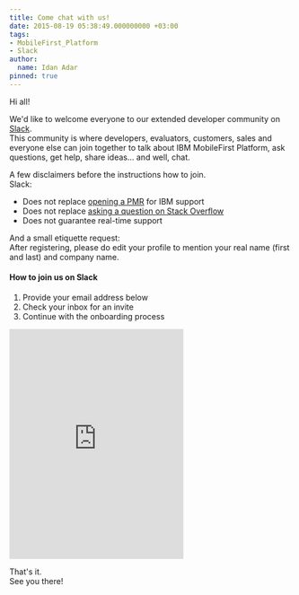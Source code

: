 ```yaml
---
title: Come chat with us!
date: 2015-08-19 05:38:49.000000000 +03:00
tags:
- MobileFirst_Platform
- Slack
author:
  name: Idan Adar
pinned: true
---
```

Hi all!

We'd like to welcome everyone to our extended developer community on [Slack](https://slack.com/).  
This community is where developers, evaluators, customers, sales and everyone else can join together to talk about IBM MobileFirst Platform, ask questions, get help, share ideas... and well, chat.

A few disclaimers before the instructions how to join.  
Slack:

* Does not replace [opening a PMR](http://www-01.ibm.com/support/docview.wss?uid=swg21507639) for IBM support
* Does not replace [asking a question on Stack Overflow](http://stackoverflow.com/questions/new?show=all&sort=recentlyactive&tags=mobilefirst%20mobilefirst-adapters%20mobilefirst-analytics%20mobilefirst-appcenter%20mobilefirst-cli%20mobilefirst-console%20mobilefirst-installation%20mobilefirst-mtw%20mobilefirst-qa%20mobilefirst-runtime%20mobilefirst-server%20mobilefirst-studio%20or%20or%20or%20or%20or%20or%20or%20or%20or%20or%20or%20or%20or%20or%20or%20or%20or%20or%20or%20or%20or%20or%20or%20or%20or%20or%20or%20or%20worklight%20worklight-adapters%20worklight-analytics%20worklight-appcenter%20worklight-cli%20worklight-console%20worklight-deployment%20worklight-geolocation%20worklight-mbs%20worklight-mtww%20worklight-rpe%20worklight-runtime%20worklight-security%20worklight-server%20worklight-skins%20worklight-studio%20worklight-waf&mode=any)
* Does not guarantee real-time support

And a small etiquette request:  
After registering, please do edit your profile to mention your real name (first and last) and company name.

#### How to join us on Slack

1. Provide your email address below
2. Check your inbox for an invite
3. Continue with the onboarding process

<p><iframe src="https://slackin.mybluemix.net/" style="overflow:hidden; height:410px; width:310px" scrolling="no" frameborder="0"></iframe></p>

That's it.  
See you there!
